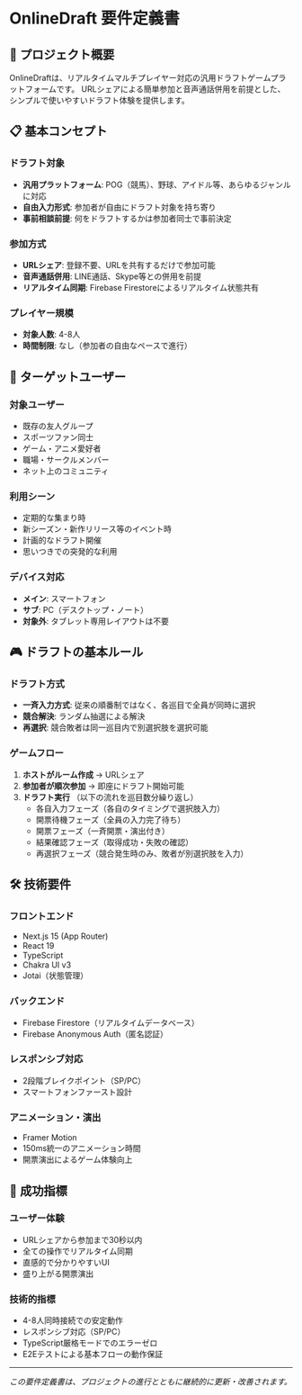 # OnlineDraft 要件定義書

## 🎯 プロジェクト概要

OnlineDraftは、リアルタイムマルチプレイヤー対応の汎用ドラフトゲームプラットフォームです。
URLシェアによる簡単参加と音声通話併用を前提とした、シンプルで使いやすいドラフト体験を提供します。

## 📋 基本コンセプト

### ドラフト対象
- **汎用プラットフォーム**: POG（競馬）、野球、アイドル等、あらゆるジャンルに対応
- **自由入力形式**: 参加者が自由にドラフト対象を持ち寄り
- **事前相談前提**: 何をドラフトするかは参加者同士で事前決定

### 参加方式
- **URLシェア**: 登録不要、URLを共有するだけで参加可能
- **音声通話併用**: LINE通話、Skype等との併用を前提
- **リアルタイム同期**: Firebase Firestoreによるリアルタイム状態共有

### プレイヤー規模
- **対象人数**: 4-8人
- **時間制限**: なし（参加者の自由なペースで進行）

## 👥 ターゲットユーザー

### 対象ユーザー
- 既存の友人グループ
- スポーツファン同士
- ゲーム・アニメ愛好者
- 職場・サークルメンバー
- ネット上のコミュニティ

### 利用シーン
- 定期的な集まり時
- 新シーズン・新作リリース等のイベント時
- 計画的なドラフト開催
- 思いつきでの突発的な利用

### デバイス対応
- **メイン**: スマートフォン
- **サブ**: PC（デスクトップ・ノート）
- **対象外**: タブレット専用レイアウトは不要

## 🎮 ドラフトの基本ルール

### ドラフト方式
- **一斉入力方式**: 従来の順番制ではなく、各巡目で全員が同時に選択
- **競合解決**: ランダム抽選による解決
- **再選択**: 競合敗者は同一巡目内で別選択肢を選択可能

### ゲームフロー
1. **ホストがルーム作成** → URLシェア
2. **参加者が順次参加** → 即座にドラフト開始可能
3. **ドラフト実行** （以下の流れを巡目数分繰り返し）
   - 各自入力フェーズ（各自のタイミングで選択肢入力）
   - 開票待機フェーズ（全員の入力完了待ち）
   - 開票フェーズ（一斉開票・演出付き）
   - 結果確認フェーズ（取得成功・失敗の確認）
   - 再選択フェーズ（競合発生時のみ、敗者が別選択肢を入力）

## 🛠️ 技術要件

### フロントエンド
- Next.js 15 (App Router)
- React 19
- TypeScript
- Chakra UI v3
- Jotai（状態管理）

### バックエンド
- Firebase Firestore（リアルタイムデータベース）
- Firebase Anonymous Auth（匿名認証）

### レスポンシブ対応
- 2段階ブレイクポイント（SP/PC）
- スマートフォンファースト設計

### アニメーション・演出
- Framer Motion
- 150ms統一のアニメーション時間
- 開票演出によるゲーム体験向上

## 🎯 成功指標

### ユーザー体験
- URLシェアから参加まで30秒以内
- 全ての操作でリアルタイム同期
- 直感的で分かりやすいUI
- 盛り上がる開票演出

### 技術的指標
- 4-8人同時接続での安定動作
- レスポンシブ対応（SP/PC）
- TypeScript厳格モードでのエラーゼロ
- E2Eテストによる基本フローの動作保証

---

*この要件定義書は、プロジェクトの進行とともに継続的に更新・改善されます。*